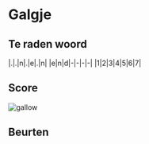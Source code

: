 # Galgje

## Te raden woord

|.|.|n|.|e|.|n|
|e|n|d|-|-|-|-|
|1|2|3|4|5|6|7|

## Score
![gallow](./images/1.png)

## Beurten